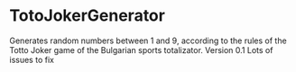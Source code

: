 # TotoJokerGenerator
Generates random numbers between 1 and 9, according to the rules of the Totto Joker game of the Bulgarian sports totalizator.
Version 0.1
Lots of issues to fix
